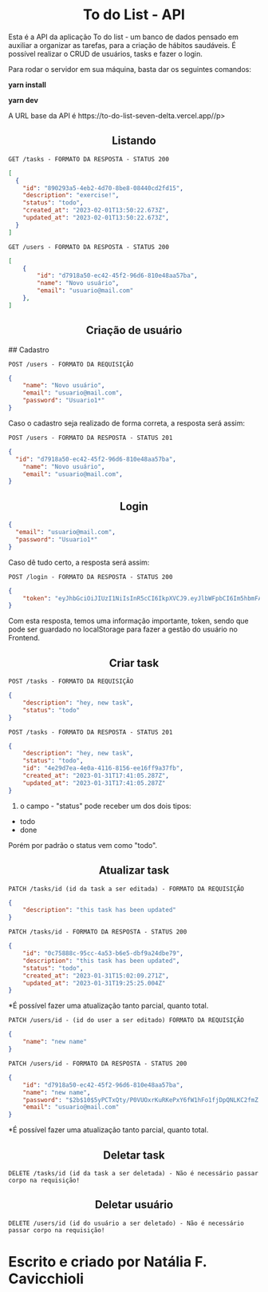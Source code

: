 <h1 align="center">
To do List - API
</h1>

<p>
Esta é a API da aplicação To do list - um banco de dados pensado em auxiliar a organizar as tarefas, para a criação de hábitos saudáveis.
É possível realizar o CRUD de usuários, tasks e fazer o login.
</p>

<p>
Para rodar o servidor em sua máquina, basta dar os seguintes comandos:
</p>

<strong>yarn install</strong>

<strong>yarn dev</strong>

<p>A URL base da API é https://to-do-list-seven-delta.vercel.app//p>


<h2 align ='center'> Listando </h2>

`GET /tasks - FORMATO DA RESPOSTA - STATUS 200`

```json
[
  {
    "id": "890293a5-4eb2-4d70-8be8-08440cd2fd15",
    "description": "exercise!",
    "status": "todo",
    "created_at": "2023-02-01T13:50:22.673Z",
    "updated_at": "2023-02-01T13:50:22.673Z",
  }
]
```

`GET /users - FORMATO DA RESPOSTA - STATUS 200`

```json
[
	{
		"id": "d7918a50-ec42-45f2-96d6-810e48aa57ba",
		"name": "Novo usuário",
		"email": "usuario@mail.com"
	},
]
```


<h2 align ='center'> Criação de usuário </h2>
## Cadastro

`POST /users - FORMATO DA REQUISIÇÃO`

```json
{
	"name": "Novo usuário",
	"email": "usuario@mail.com",
	"password": "Usuario1*"
}
```

Caso o cadastro seja realizado de forma correta, a resposta será assim:

`POST /users - FORMATO DA RESPOSTA - STATUS 201`

```json
{
  "id": "d7918a50-ec42-45f2-96d6-810e48aa57ba",
	"name": "Novo usuário",
	"email": "usuario@mail.com",
}
```

<h2 align = "center"> Login </h2>

```json
{
  "email": "usuario@mail.com",
  "password": "Usuario1*"
}
```

Caso dê tudo certo, a resposta será assim:

`POST /login - FORMATO DA RESPOSTA - STATUS 200`

```json
{
	"token": "eyJhbGciOiJIUzI1NiIsInR5cCI6IkpXVCJ9.eyJlbWFpbCI6Im5hbmFAa2VuemllLmNvbSIsImlhdCI6MTY3NTM0Mzc4MCwiZXhwIjoxNjc3OTM1NzgwLCJzdWIiOiJiZjBlNWFiOS01OTMwLTQwMjYtYTU3OS04MGVkOTljYWRkYmIifQ.MBEBbqWr1RB8_NT78IM3Jx4uBLtbBkBx7M3RZLz1_sc"
}
```

Com esta resposta, temos uma informação importante, token, sendo que pode ser guardado no localStorage para fazer a gestão do usuário no Frontend.

<h2 align ='center'> Criar task </h2>

`POST /tasks - FORMATO DA REQUISIÇÃO`

```json
{
	"description": "hey, new task",
	"status": "todo"
}
```

`POST /tasks - FORMATO DA RESPOSTA - STATUS 201`

```json
{
	"description": "hey, new task",
	"status": "todo",
	"id": "4e29d7ea-4e0a-4116-8156-ee16ff9a37fb",
	"created_at": "2023-01-31T17:41:05.287Z",
	"updated_at": "2023-01-31T17:41:05.287Z"
}
```

1. o campo - "status" pode receber um dos dois tipos:

- todo
- done

Porém por padrão o status vem como "todo".

<h2 align ='center'> Atualizar task </h2>

`PATCH /tasks/id (id da task a ser editada) - FORMATO DA REQUISIÇÃO`

```json
{
	"description": "this task has been updated"
}
```

`PATCH /tasks/id - FORMATO DA RESPOSTA - STATUS 200`

```json
{
	"id": "0c75888c-95cc-4a53-b6e5-dbf9a24dbe79",
	"description": "this task has been updated",
	"status": "todo",
	"created_at": "2023-01-31T15:02:09.271Z",
	"updated_at": "2023-01-31T19:25:25.004Z"
}
```

*É possível fazer uma atualização tanto parcial, quanto total.

`PATCH /users/id - (id do user a ser editado) FORMATO DA REQUISIÇÃO`

```json
{
	"name": "new name"
}
```

`PATCH /users/id - FORMATO DA RESPOSTA - STATUS 200`

```json
{
	"id": "d7918a50-ec42-45f2-96d6-810e48aa57ba",
	"name": "new name",
	"password": "$2b$10$5yPCTxQty/P0VUOxrKuRKePxY6fW1hFo1fjDpQNLKC2fmZ.PvRe4a",
	"email": "usuario@mail.com"
}
```

*É possível fazer uma atualização tanto parcial, quanto total.

<h2 align ='center'> Deletar task </h2>

`DELETE /tasks/id (id da task a ser deletada) - Não é necessário passar corpo na requisição!`

<h2 align ='center'> Deletar usuário</h2>

`DELETE /users/id (id do usuário a ser deletado) - Não é necessário passar corpo na requisição!`


<h1>Escrito e criado por Natália F. Cavicchioli </h1>
